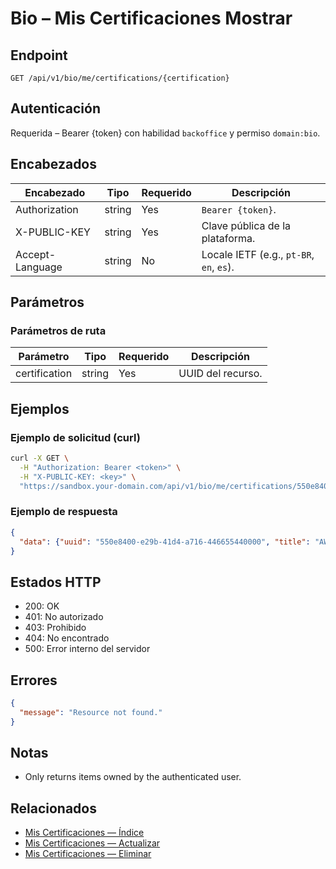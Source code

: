 # Bio – Mis Certificaciones Mostrar

## Endpoint

```
GET /api/v1/bio/me/certifications/{certification}
```

## Autenticación

Requerida – Bearer {token} con habilidad `backoffice` y permiso `domain:bio`.

## Encabezados

| Encabezado           | Tipo   | Requerido | Descripción |
| ---------------- | ------ | -------- | ----------- |
| Authorization    | string | Yes      | `Bearer {token}`. |
| X-PUBLIC-KEY     | string | Yes      | Clave pública de la plataforma. |
| Accept-Language  | string | No       | Locale IETF (e.g., `pt-BR`, `en`, `es`). |

## Parámetros

### Parámetros de ruta

| Parámetro | Tipo   | Requerido | Descripción |
| --------- | ------ | -------- | ----------- |
| certification | string | Yes      | UUID del recurso. |

## Ejemplos

### Ejemplo de solicitud (curl)

```bash
curl -X GET \
  -H "Authorization: Bearer <token>" \
  -H "X-PUBLIC-KEY: <key>" \
  "https://sandbox.your-domain.com/api/v1/bio/me/certifications/550e8400-e29b-41d4-a716-446655440000"
```

### Ejemplo de respuesta

```json
{
  "data": {"uuid": "550e8400-e29b-41d4-a716-446655440000", "title": "AWS Certified", "issued_date": "2024-01-15"}
}
```

## Estados HTTP

- 200: OK
- 401: No autorizado
- 403: Prohibido
- 404: No encontrado
- 500: Error interno del servidor

## Errores

```json
{
  "message": "Resource not found."
}
```

## Notas

- Only returns items owned by the authenticated user.

## Relacionados

- [Mis Certificaciones — Índice](MyCertificationsÍndice.md)
- [Mis Certificaciones — Actualizar](MyCertificationsActualizar.md)
- [Mis Certificaciones — Eliminar](MyCertificationsEliminar.md)
